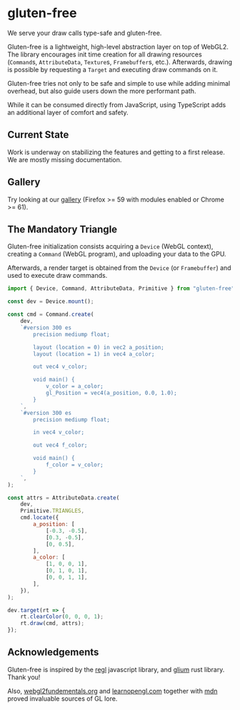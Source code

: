 # gluten-free

We serve your draw calls type-safe and gluten-free.

Gluten-free is a lightweight, high-level abstraction layer on top of WebGL2. The
library encourages init time creation for all drawing resources
(`Command`s, `AttributeData`, `Texture`s, `Framebuffer`s, etc.). Afterwards,
drawing is possible by requesting a `Target` and executing draw commands on it.

Gluten-free tries not only to be safe and simple to use while adding minimal
overhead, but also guide users down the more performant path.

While it can be consumed directly from JavaScript, using TypeScript adds an
additional layer of comfort and safety.

## Current State

Work is underway on stabilizing the features and getting to a first release.
We are mostly missing documentation.

## Gallery

Try looking at our [gallery](https://yanchith.github.io/gluten-free/)
(Firefox >= 59 with modules enabled or Chrome >= 61).

## The Mandatory Triangle

Gluten-free initialization consists acquiring a `Device` (WebGL context),
creating a `Command` (WebGL program), and uploading your data to the GPU.

Afterwards, a render target is obtained from the `Device` (or `Framebuffer`)
and used to execute draw commands.

```javascript
import { Device, Command, AttributeData, Primitive } from "gluten-free";

const dev = Device.mount();

const cmd = Command.create(
    dev,
    `#version 300 es
        precision mediump float;

        layout (location = 0) in vec2 a_position;
        layout (location = 1) in vec4 a_color;

        out vec4 v_color;

        void main() {
            v_color = a_color;
            gl_Position = vec4(a_position, 0.0, 1.0);
        }
    `,
    `#version 300 es
        precision mediump float;

        in vec4 v_color;

        out vec4 f_color;

        void main() {
            f_color = v_color;
        }
    `,
);

const attrs = AttributeData.create(
    dev,
    Primitive.TRIANGLES,
    cmd.locate({
        a_position: [
            [-0.3, -0.5],
            [0.3, -0.5],
            [0, 0.5],
        ],
        a_color: [
            [1, 0, 0, 1],
            [0, 1, 0, 1],
            [0, 0, 1, 1],
        ],
    }),
);

dev.target(rt => {
    rt.clearColor(0, 0, 0, 1);
    rt.draw(cmd, attrs);
});

```

## Acknowledgements

Gluten-free is inspired by the [regl](http://regl.party) javascript library, and
[glium](https://github.com/glium/glium) rust library. Thank you!

Also, [webgl2fundementals.org](https://webgl2fundamentals.org/) and
[learnopengl.com](https://learnopengl.com/) together with
[mdn](https://developer.mozilla.org/en-US/docs/Web/API/WebGL_API) proved
invaluable sources of GL lore.
